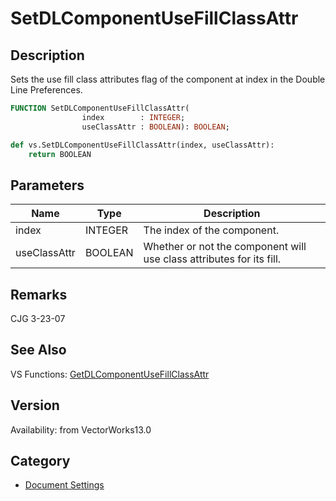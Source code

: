 # SetDLComponentUseFillClassAttr

## Description
Sets the use fill class attributes flag of the component at index in the Double Line Preferences.

```pascal
FUNCTION SetDLComponentUseFillClassAttr(
				index        : INTEGER;
				useClassAttr : BOOLEAN): BOOLEAN;
```

```python
def vs.SetDLComponentUseFillClassAttr(index, useClassAttr):
    return BOOLEAN
```

## Parameters
|Name|Type|Description|
|---|---|---|
|index|INTEGER|The index of the component.|
|useClassAttr|BOOLEAN|Whether or not the component will use class attributes for its fill.|

## Remarks
CJG 3-23-07

## See Also
VS Functions:
[GetDLComponentUseFillClassAttr](GetDLComponentUseFillClassAttr.md)

## Version
Availability: from VectorWorks13.0

## Category
* [Document Settings](../Categories/Document%20Settings.md)
